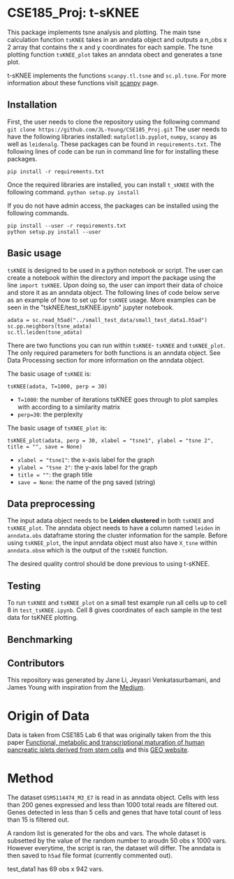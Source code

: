 # CSE185_Proj: t-sKNEE

This package implements tsne analysis and plotting. The main tsne calculation function `tsKNEE` takes in an anndata object and outputs a n_obs x 2 array that contains the x and y coordinates for each sample. The tsne plotting function `tsKNEE_plot` takes an anndata obect and generates a tsne plot. 

t-sKNEE implements the functions `scanpy.tl.tsne` and `sc.pl.tsne`. For more information about these functions visit [scanpy](https://scanpy.readthedocs.io/en/stable/api/tools.html) page.

## Installation
First, the user needs to clone the repository using the following command ```git clone https://github.com/JL-Young/CSE185_Proj.git```
The user needs to have the following libraries installed: `matplotlib.pyplot`, `numpy`, `scanpy` as well as `leidenalg`. These packages can be found in `requirements.txt`. The following lines of code can be run in command line for for installing these packages.

```
pip install -r requirements.txt 
```
Once the required libraries are installed, you can install `t_sKNEE` with the following command.
```python setup.py install```

If you do not have admin access, the packages can be installed using the following commands.
```
pip install --user -r requirements.txt
python setup.py install --user
```

## Basic usage

`tsKNEE` is designed to be used in a python notebook or script. The user can create a notebook within the directory and import the package using the line `import tsKNEE`. Upon doing so, the user can import their data of choice and store it as an anndata object. The following lines of code below serve as an example of how to set up for `tsKNEE` usage. More examples can be seen in the "tskNEE/test_tsKNEE.ipynb" jupyter notebook. 

```
adata = sc.read_h5ad("../small_test_data/small_test_data1.h5ad")
sc.pp.neighbors(tsne_adata)
sc.tl.leiden(tsne_adata) 
```


There are two functions you can run within `tsKNEE`- `tsKNEE` and `tsKNEE_plot`. The only required parameters for both functions is an anndata object. See Data Processing section for more information on the anndata object.

The basic usage of `tsKNEE` is: 
```
tsKNEE(adata, T=1000, perp = 30)
```
- `T=1000`: the number of iterations tsKNEE goes through to plot samples with according to a similarity matrix
- `perp=30`: the perplexity 

The basic usage of `tsKNEE_plot` is: 
```
tsKNEE_plot(adata, perp = 30, xlabel = "tsne1", ylabel = "tsne 2", title = "", save = None)
```
- `xlabel = "tsne1"`: the x-axis label for the graph
- `ylabel = "tsne 2"`: the y-axis label for the graph
- `title = ""`: the graph title
- `save = None`: the name of the png saved (string)

## Data preprocessing

The input adata object needs to be **Leiden clustered** in both `tsKNEE` and `tsKNEE_plot`. The anndata object needs to have a column named `leiden` in `anndata.obs` dataframe storing the cluster information for the sample. Before using `tsKNEE_plot`, the input anndata object must also have `X_tsne` within `anndata.obsm` which is the output of the `tsKNEE` function. 

The desired quality control should be done previous to using t-sKNEE. 

## Testing 

To run `tsKNEE` and `tsKNEE_plot` on a small test example run all cells up to cell 8 in `test_tsKNEE.ipynb`. Cell 8 gives coordinates of each sample in the test data for tsKNEE plotting. 

## Benchmarking

## Contributors

This repository was generated by Jane Li, Jeyasri Venkatasurbamani, and James Young with inspiration from the [Medium](https://towardsdatascience.com/understanding-t-sne-by-implementing-2baf3a987ab3).


# Origin of Data

Data is taken from CSE185 Lab 6 that was originally taken from the this paper [Functional, metabolic and transcriptional maturation of human pancreatic islets derived from stem cells](https://www.nature.com/articles/s41587-022-01219-z.pdf) and this [GEO website](https://www.ncbi.nlm.nih.gov/geo/query/acc.cgi?acc=GSM5114474). 

# Method
The dataset `GSM5114474_M3_E7` is read in as anndata object. Cells with less than 200 genes expressed and less than 1000 total reads are filtered out. Genes detected in less than 5 cells and genes that have total count of less than 15 is filtered out. 

A random list is generated for the obs and vars. The whole dataset is subsetted by the value of the random number to aroudn 50 obs x 1000 vars. However everytime, the script is ran, the dataset will differ. The anndata is then saved to `h5ad` file format (currently commented out). 

test_data1 has 69 obs x 942 vars.
